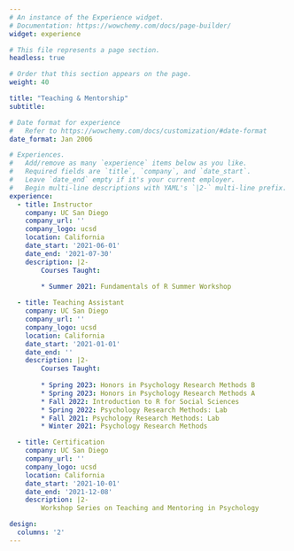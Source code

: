 ```yaml
---
# An instance of the Experience widget.
# Documentation: https://wowchemy.com/docs/page-builder/
widget: experience

# This file represents a page section.
headless: true

# Order that this section appears on the page.
weight: 40

title: "Teaching & Mentorship"
subtitle:

# Date format for experience
#   Refer to https://wowchemy.com/docs/customization/#date-format
date_format: Jan 2006

# Experiences.
#   Add/remove as many `experience` items below as you like.
#   Required fields are `title`, `company`, and `date_start`.
#   Leave `date_end` empty if it's your current employer.
#   Begin multi-line descriptions with YAML's `|2-` multi-line prefix.
experience:
  - title: Instructor
    company: UC San Diego
    company_url: ''
    company_logo: ucsd
    location: California
    date_start: '2021-06-01'
    date_end: '2021-07-30'
    description: |2-
        Courses Taught:
        
        * Summer 2021: Fundamentals of R Summer Workshop

  - title: Teaching Assistant
    company: UC San Diego
    company_url: ''
    company_logo: ucsd
    location: California
    date_start: '2021-01-01'
    date_end: ''
    description: |2-
        Courses Taught:
        
        * Spring 2023: Honors in Psychology Research Methods B
        * Spring 2023: Honors in Psychology Research Methods A
        * Fall 2022: Introduction to R for Social Sciences
        * Spring 2022: Psychology Research Methods: Lab 
        * Fall 2021: Psychology Research Methods: Lab
        * Winter 2021: Psychology Research Methods

  - title: Certification
    company: UC San Diego
    company_url: ''
    company_logo: ucsd
    location: California
    date_start: '2021-10-01'
    date_end: '2021-12-08'
    description: |2-
        Workshop Series on Teaching and Mentoring in Psychology

design:
  columns: '2'
---
```

